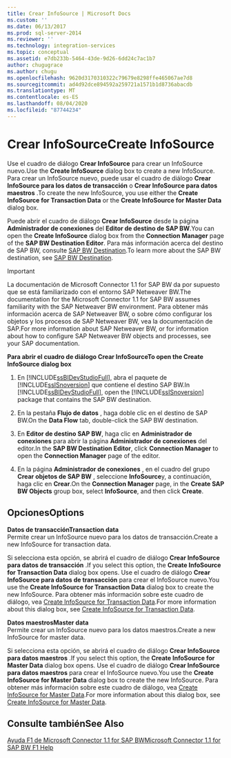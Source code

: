```yaml
---
title: Crear InfoSource | Microsoft Docs
ms.custom: ''
ms.date: 06/13/2017
ms.prod: sql-server-2014
ms.reviewer: ''
ms.technology: integration-services
ms.topic: conceptual
ms.assetid: e7db233b-5464-43de-9d26-6dd24c7ac1b7
author: chugugrace
ms.author: chugu
ms.openlocfilehash: 9620d3170310322c79679e8298ffe465067ae7d8
ms.sourcegitcommit: ad4d92dce894592a259721a1571b1d8736abacdb
ms.translationtype: MT
ms.contentlocale: es-ES
ms.lasthandoff: 08/04/2020
ms.locfileid: "87744234"
---
```

# <a name="create-infosource"></a><span data-ttu-id="d497f-102">Crear InfoSource</span><span class="sxs-lookup"><span data-stu-id="d497f-102">Create InfoSource</span></span>
  <span data-ttu-id="d497f-103">Use el cuadro de diálogo **Crear InfoSource** para crear un InfoSource nuevo.</span><span class="sxs-lookup"><span data-stu-id="d497f-103">Use the **Create InfoSource** dialog box to create a new InfoSource.</span></span> <span data-ttu-id="d497f-104">Para crear un InfoSource nuevo, puede usar el cuadro de diálogo **Crear InfoSource para los datos de transacción** o **Crear InfoSource para datos maestros** .</span><span class="sxs-lookup"><span data-stu-id="d497f-104">To create the new InfoSource, you use either the **Create InfoSource for Transaction Data** or the **Create InfoSource for Master Data** dialog box.</span></span>  
  
 <span data-ttu-id="d497f-105">Puede abrir el cuadro de diálogo **Crear InfoSource** desde la página **Administrador de conexiones** del **Editor de destino de SAP BW**.</span><span class="sxs-lookup"><span data-stu-id="d497f-105">You can open the **Create InfoSource** dialog box from the **Connection Manager** page of the **SAP BW Destination Editor**.</span></span> <span data-ttu-id="d497f-106">Para más información acerca del destino de SAP BW, consulte [SAP BW Destination](sap-bw-destination.md).</span><span class="sxs-lookup"><span data-stu-id="d497f-106">To learn more about the SAP BW destination, see [SAP BW Destination](sap-bw-destination.md).</span></span>  
  
> [!IMPORTANT]  
>  <span data-ttu-id="d497f-107">La documentación de Microsoft Connector 1.1 for SAP BW da por supuesto que se está familiarizado con el entorno SAP Netweaver BW.</span><span class="sxs-lookup"><span data-stu-id="d497f-107">The documentation for the Microsoft Connector 1.1 for SAP BW assumes familiarity with the SAP Netweaver BW environment.</span></span> <span data-ttu-id="d497f-108">Para obtener más información acerca de SAP Netweaver BW, o sobre cómo configurar los objetos y los procesos de SAP Netweaver BW, vea la documentación de SAP.</span><span class="sxs-lookup"><span data-stu-id="d497f-108">For more information about SAP Netweaver BW, or for information about how to configure SAP Netweaver BW objects and processes, see your SAP documentation.</span></span>  
  
 <span data-ttu-id="d497f-109">**Para abrir el cuadro de diálogo Crear InfoSource**</span><span class="sxs-lookup"><span data-stu-id="d497f-109">**To open the Create InfoSource dialog box**</span></span>  
  
1.  <span data-ttu-id="d497f-110">En [!INCLUDE[ssBIDevStudioFull](../../includes/ssbidevstudiofull-md.md)], abra el paquete de [!INCLUDE[ssISnoversion](../../includes/ssisnoversion-md.md)] que contiene el destino SAP BW.</span><span class="sxs-lookup"><span data-stu-id="d497f-110">In [!INCLUDE[ssBIDevStudioFull](../../includes/ssbidevstudiofull-md.md)], open the [!INCLUDE[ssISnoversion](../../includes/ssisnoversion-md.md)] package that contains the SAP BW destination.</span></span>  
  
2.  <span data-ttu-id="d497f-111">En la pestaña **Flujo de datos** , haga doble clic en el destino de SAP BW.</span><span class="sxs-lookup"><span data-stu-id="d497f-111">On the **Data Flow** tab, double-click the SAP BW destination.</span></span>  
  
3.  <span data-ttu-id="d497f-112">En **Editor de destino SAP BW**, haga clic en **Administrador de conexiones** para abrir la página **Administrador de conexiones** del editor.</span><span class="sxs-lookup"><span data-stu-id="d497f-112">In the **SAP BW Destination Editor**, click **Connection Manager** to open the **Connection Manager** page of the editor.</span></span>  
  
4.  <span data-ttu-id="d497f-113">En la página **Administrador de conexiones** , en el cuadro del grupo **Crear objetos de SAP BW** , seleccione **InfoSource**y, a continuación, haga clic en **Crear**.</span><span class="sxs-lookup"><span data-stu-id="d497f-113">On the **Connection Manager** page, in the **Create SAP BW Objects** group box, select **InfoSource**, and then click **Create**.</span></span>  
  
## <a name="options"></a><span data-ttu-id="d497f-114">Opciones</span><span class="sxs-lookup"><span data-stu-id="d497f-114">Options</span></span>  
 <span data-ttu-id="d497f-115">**Datos de transacción**</span><span class="sxs-lookup"><span data-stu-id="d497f-115">**Transaction data**</span></span>  
 <span data-ttu-id="d497f-116">Permite crear un InfoSource nuevo para los datos de transacción.</span><span class="sxs-lookup"><span data-stu-id="d497f-116">Create a new InfoSource for transaction data.</span></span>  
  
 <span data-ttu-id="d497f-117">Si selecciona esta opción, se abrirá el cuadro de diálogo **Crear InfoSource para datos de transacción** .</span><span class="sxs-lookup"><span data-stu-id="d497f-117">If you select this option, the **Create InfoSource for Transaction Data** dialog box opens.</span></span> <span data-ttu-id="d497f-118">Use el cuadro de diálogo **Crear InfoSource para datos de transacción** para crear el InfoSource nuevo.</span><span class="sxs-lookup"><span data-stu-id="d497f-118">You use the **Create InfoSource for Transaction Data** dialog box to create the new InfoSource.</span></span> <span data-ttu-id="d497f-119">Para obtener más información sobre este cuadro de diálogo, vea [Create InfoSource for Transaction Data](create-infosource-for-transaction-data.md).</span><span class="sxs-lookup"><span data-stu-id="d497f-119">For more information about this dialog box, see [Create InfoSource for Transaction Data](create-infosource-for-transaction-data.md).</span></span>  
  
 <span data-ttu-id="d497f-120">**Datos maestros**</span><span class="sxs-lookup"><span data-stu-id="d497f-120">**Master data**</span></span>  
 <span data-ttu-id="d497f-121">Permite crear un InfoSource nuevo para los datos maestros.</span><span class="sxs-lookup"><span data-stu-id="d497f-121">Create a new InfoSource for master data.</span></span>  
  
 <span data-ttu-id="d497f-122">Si selecciona esta opción, se abrirá el cuadro de diálogo **Crear InfoSource para datos maestros** .</span><span class="sxs-lookup"><span data-stu-id="d497f-122">If you select this option, the **Create InfoSource for Master Data** dialog box opens.</span></span> <span data-ttu-id="d497f-123">Use el cuadro de diálogo **Crear InfoSource para datos maestros** para crear el InfoSource nuevo.</span><span class="sxs-lookup"><span data-stu-id="d497f-123">You use the **Create InfoSource for Master Data** dialog box to create the new InfoSource.</span></span> <span data-ttu-id="d497f-124">Para obtener más información sobre este cuadro de diálogo, vea [Create InfoSource for Master Data](create-infosource-for-master-data.md).</span><span class="sxs-lookup"><span data-stu-id="d497f-124">For more information about this dialog box, see [Create InfoSource for Master Data](create-infosource-for-master-data.md).</span></span>  
  
## <a name="see-also"></a><span data-ttu-id="d497f-125">Consulte también</span><span class="sxs-lookup"><span data-stu-id="d497f-125">See Also</span></span>  
 [<span data-ttu-id="d497f-126">Ayuda F1 de Microsoft Connector 1.1 for SAP BW</span><span class="sxs-lookup"><span data-stu-id="d497f-126">Microsoft Connector 1.1 for SAP BW F1 Help</span></span>](../microsoft-connector-for-sap-bw-f1-help.md)  
  
  
